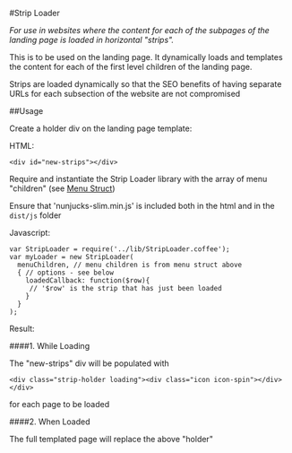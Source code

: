 #Strip Loader

*For use in websites where the content for each
of the subpages of the landing page is loaded
in horizontal "strips".*

This is to be used on the landing page.
It dynamically loads and templates the content
for each of the first level children of the landing page.

Strips are loaded dynamically so that the SEO benefits
of having separate URLs for each subsection of the website
are not compromised

##Usage

Create a holder div on the landing page template:

HTML:

    <div id="new-strips"></div>


Require and instantiate the Strip Loader library
with the array of menu "children" (see [Menu Struct](../datastructure.md#menu-struct))

Ensure that 'nunjucks-slim.min.js' is included both in the html
and in the `dist/js` folder

Javascript:

    var StripLoader = require('../lib/StripLoader.coffee');
    var myLoader = new StripLoader(
      menuChildren, // menu children is from menu struct above
      { // options - see below
        loadedCallback: function($row){
         // '$row' is the strip that has just been loaded
        }
      }
    );

Result:

####1. While Loading

The "new-strips" div will be populated with

    <div class="strip-holder loading"><div class="icon icon-spin"></div></div>

for each page to be loaded

####2. When Loaded

The full templated page will replace the above "holder"



